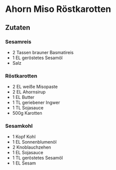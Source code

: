 # Ahorn Miso Röstkarotten
## Zutaten
### Sesamreis
- 2 Tassen brauner Basmatireis
- 1 EL geröstetes Sesamöl
- Salz
### Röstkarotten
- 2 EL weiße Misopaste
- 2 EL Ahornsirup
- 1 EL Butter
- 1 TL geriebener Ingwer
- 1 TL Sojasauce
- 500g Karotten
### Sesamkohl
- 1 Kopf Kohl
- 1 EL Sonnenblumenöl
- 2 Knoblauchzehen
- 1 EL Sojasauce
- 1 TL geröstetes Sesamöl
- 1 EL Sesam
